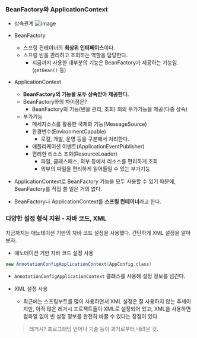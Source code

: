 ### BeanFactory와 ApplicationContext

- 상속관계
![image](https://user-images.githubusercontent.com/39394592/180787730-a89c5b32-2218-4479-9327-9b35016e6168.png)

- BeanFactory
  - 스프링 컨테이너의 **최상위 인터페이스**이다.
  - 스프링 빈을 관리하고 조회하는 역할을 담당한다.
     - 지금까지 사용한 대부분의 기능은 BeanFactory가 제공하는 기능임. (`getBean()` 등)
- ApplicationContext
  - **BeanFactory의 기능을 모두 상속받아 제공한다.**
  - BeanFactory와의 차이점은?
    - BeanFactory의 기능(빈을 관리, 조회) 외의 부가기능을 제공(다중 상속)
  - 부가기능
    - 메세지소스를 활용한 국제화 기능(MessageSource)
    - 환경변수(EnvironmentCapable)
      - 로컬, 개발, 운영 등을 구분해서 처리한다.
    - 애플리케이션 이벤트(ApplicationEventPublisher)
    - 편리한 리소스 조회(ResourceLoader)
      - 파일,  클래스패스, 외부 등에서 리소스를 편리하게 조회
      - 외부의 파일을 편리하게 읽어들일 수 있는 부가기능

- ApplicationContext로 BeanFactory 기능을 모두 사용할 수 있기 때문에, BeanFactory를 직접 쓸 일은 거의 없다.
- BeanFactory나 ApplicationContext를 **스프링 컨테이너**라고 한다.

### 다양한 설정 형식 지원 - 자바 코드, XML
지금까지는 애노테이션 기반의 자바 코드 설정을 사용했다. 간단하게 XML 설정을 알아 보자.

- 애노테이션 기반 자바 코드 설정 사용
```java
new AnnotationConfigApplicationContext(AppConfig.class)
```
  - `AnnotationConfigApplicationContext` 클래스를 사용해 설정 정보를 넘긴다.

- XML 설정 사용
  - 최근에는 스프링부트를 많이 사용하면서 XML 설정은 잘 사용하지 않는 추세이지만, 아직 많은 레거시 프로젝트들이 XML로 설정되어 있고, 
  XML을 사용하면 컴파일 없이 빈 설정 정보를 완전히 바꿀 수 있다는 장점이 있다.
  > 레거시? 프로그래밍 언어나 기술 등이 과거로부터 내려온 것.
 
